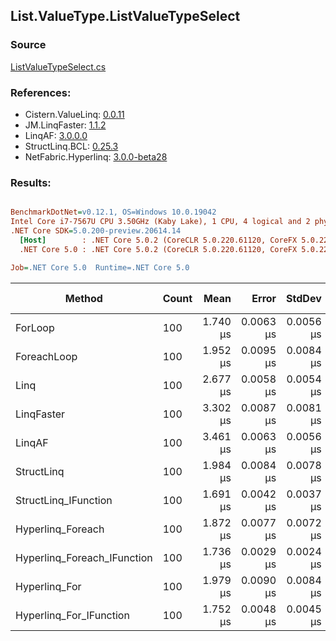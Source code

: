 ﻿## List.ValueType.ListValueTypeSelect

### Source
[ListValueTypeSelect.cs](../LinqBenchmarks/List/ValueType/ListValueTypeSelect.cs)

### References:
- Cistern.ValueLinq: [0.0.11](https://www.nuget.org/packages/Cistern.ValueLinq/0.0.11)
- JM.LinqFaster: [1.1.2](https://www.nuget.org/packages/JM.LinqFaster/1.1.2)
- LinqAF: [3.0.0.0](https://www.nuget.org/packages/LinqAF/3.0.0.0)
- StructLinq.BCL: [0.25.3](https://www.nuget.org/packages/StructLinq.BCL/0.25.3)
- NetFabric.Hyperlinq: [3.0.0-beta28](https://www.nuget.org/packages/NetFabric.Hyperlinq/3.0.0-beta28)

### Results:
``` ini

BenchmarkDotNet=v0.12.1, OS=Windows 10.0.19042
Intel Core i7-7567U CPU 3.50GHz (Kaby Lake), 1 CPU, 4 logical and 2 physical cores
.NET Core SDK=5.0.200-preview.20614.14
  [Host]        : .NET Core 5.0.2 (CoreCLR 5.0.220.61120, CoreFX 5.0.220.61120), X64 RyuJIT
  .NET Core 5.0 : .NET Core 5.0.2 (CoreCLR 5.0.220.61120, CoreFX 5.0.220.61120), X64 RyuJIT

Job=.NET Core 5.0  Runtime=.NET Core 5.0  

```
|                      Method | Count |     Mean |     Error |    StdDev | Ratio |  Gen 0 | Gen 1 | Gen 2 | Allocated |
|---------------------------- |------ |---------:|----------:|----------:|------:|-------:|------:|------:|----------:|
|                     ForLoop |   100 | 1.740 μs | 0.0063 μs | 0.0056 μs |  1.00 |      - |     - |     - |         - |
|                 ForeachLoop |   100 | 1.952 μs | 0.0095 μs | 0.0084 μs |  1.12 |      - |     - |     - |         - |
|                        Linq |   100 | 2.677 μs | 0.0058 μs | 0.0054 μs |  1.54 | 0.0648 |     - |     - |     136 B |
|                  LinqFaster |   100 | 3.302 μs | 0.0087 μs | 0.0081 μs |  1.90 | 1.9379 |     - |     - |    4056 B |
|                      LinqAF |   100 | 3.461 μs | 0.0063 μs | 0.0056 μs |  1.99 |      - |     - |     - |         - |
|                  StructLinq |   100 | 1.984 μs | 0.0084 μs | 0.0078 μs |  1.14 | 0.0191 |     - |     - |      40 B |
|        StructLinq_IFunction |   100 | 1.691 μs | 0.0042 μs | 0.0037 μs |  0.97 |      - |     - |     - |         - |
|           Hyperlinq_Foreach |   100 | 1.872 μs | 0.0077 μs | 0.0072 μs |  1.08 |      - |     - |     - |         - |
| Hyperlinq_Foreach_IFunction |   100 | 1.736 μs | 0.0029 μs | 0.0024 μs |  1.00 |      - |     - |     - |         - |
|               Hyperlinq_For |   100 | 1.979 μs | 0.0090 μs | 0.0084 μs |  1.14 |      - |     - |     - |         - |
|     Hyperlinq_For_IFunction |   100 | 1.752 μs | 0.0048 μs | 0.0045 μs |  1.01 |      - |     - |     - |         - |
